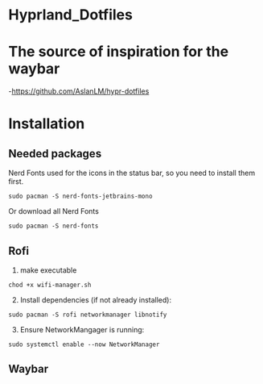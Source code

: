 # Hyprland_Dotfiles

# The source of inspiration for the waybar 
-https://github.com/AslanLM/hypr-dotfiles

# Installation


## Needed packages

Nerd Fonts used for the icons in the status bar, so you need to install them first.
```
sudo pacman -S nerd-fonts-jetbrains-mono
```

Or download all Nerd Fonts 
```
sudo pacman -S nerd-fonts
```

## Rofi 
1. make executable 

```
chod +x wifi-manager.sh 
```

2. Install dependencies (if not already installed):
```
sudo pacman -S rofi networkmanager libnotify
``` 

3. Ensure NetworkMangager is running:
```
sudo systemctl enable --now NetworkManager

```


## Waybar